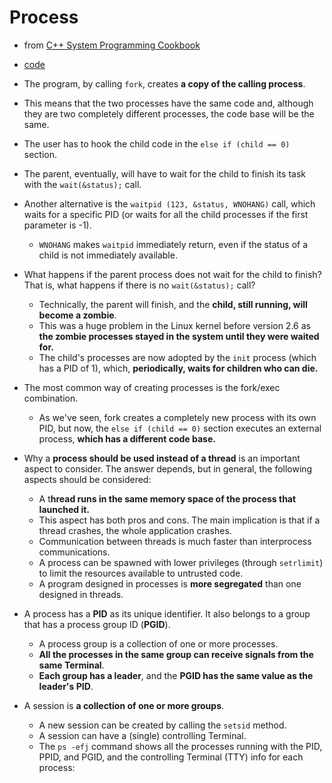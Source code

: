 # Process
- from [C++ System Programming Cookbook](https://www.amazon.com/System-Programming-Cookbook-system-level-programming/dp/1838646558)
- [code](demo/process.h)
- The program, by calling `fork`, creates **a copy of the calling process**.
- This means that the two processes have the same code and, although they are two completely different processes, the code base will be the same.
- The user has to hook the child code in the `else if (child == 0)` section.
- The parent, eventually, will have to wait for the child to finish its task with the `wait(&status);` call.
- Another alternative is the `waitpid (123, &status, WNOHANG)` call, which waits for a specific PID (or waits for all the child processes if the first parameter is -1).
  - `WNOHANG` makes `waitpid` immediately return, even if the status of a child is not immediately available.

- What happens if the parent process does not wait for the child to finish? That is, what happens if there is no `wait(&status);` call? 
  - Technically, the parent will finish, and the **child, still running, will become a zombie**.
  - This was a huge problem in the Linux kernel before version 2.6 as **the zombie processes stayed in the system until they were waited for.**
  - The child's processes are now adopted by the `init` process (which has a PID of 1), which, **periodically, waits for children who can die.**

- The most common way of creating processes is the fork/exec combination.
  - As we've seen, fork creates a completely new process with its own PID, but now, the `else if (child == 0)` section executes an external process, **which has a different code base.**

- Why a **process should be used instead of a thread** is an important aspect to consider. The answer depends, but in general, the following aspects should be considered:
  - A t**hread runs in the same memory space of the process that launched it.**
  - This aspect has both pros and cons. The main implication is that if a thread crashes, the whole application crashes.
  - Communication between threads is much faster than interprocess communications.
  - A process can be spawned with lower privileges (through `setrlimit`) to limit the resources available to untrusted code.
  - A program designed in processes is **more segregated** than one designed in threads.

- A process has a **PID** as its unique identifier. It also belongs to a group that has a process group ID (**PGID**).
  - A process group is a collection of one or more processes.
  - **All the processes in the same group can receive signals from the same Terminal**.
  - **Each group has a leader**, and the **PGID has the same value as the leader's PID**.
- A session is **a collection of one or more groups**.
  - A new session can be created by calling the `setsid` method.
  - A session can have a (single) controlling Terminal.
  - The `ps -efj` command shows all the processes running with the PID, PPID, and PGID, and the controlling Terminal (TTY) info for each process: